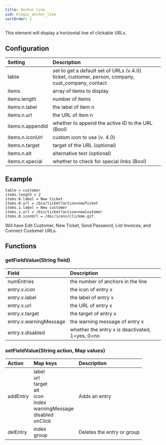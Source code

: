 ```yaml
---
title: Anchor line
uid: blogic_anchor_line
sortOrder: 1
---
```


This element will display a horizontal line of clickable URLs.

## Configuration

| Setting           | Description                  |
|:------------------|:-----------------------------|
| table             | set to get a default set of URLs (v.4.0)<br/>ticket, customer, person, company, cust_company, contact             |
| items             | array of items to display    |
| items.length      | number of items              |
| items.n.label     | the label of item n          |
| items.n.url       | the URL of item n            |
| items.n.appendId  | whether to append the active ID to the URL (Bool) |
| items.n.iconUrl   | custom icon to use (v. 4.0)  |
| items.n.target    | target of the URL (optional) |
| items.n.alt       | alternative text (optional)  |
| items.n.special   | whether to check for special links (Bool) |

## Example

```crmscript
table = customer
items.length = 2
items.0.label = New ticket
items.0.url = /bin/ticket?action=newTicket
items.1.label = New customer
items.1.url = /bin/ticket?action=newCustomer
items.0.iconUrl = /doc/icons/clickme.gif
```

Will have Edit Customer, New Ticket, Send Password, List Invoices, and Connect Customer URLs.

## Functions

### getFieldValue(String field)

| Field             | Description                         |
|:------------------|:------------------------------------|
| numEntries        | the number of anchors in the line   |
| entry.x.icon      | the icon of entry x                 |
| entry.x.label     | the label of entry x                |
| entry.x.url       | the URL of entry x                  |
| entry.x.target    | the target of entry x               |
| entry.x.warningMessage | the warning message of entry x |
| entry.x.disabled  | whether the entry x is deactivated, 1=yes, 0=no |

### setFieldValue(String action, Map values)

| Action   | Map keys               | Description                         |
|:---------|:-----------------------|:------------------------------------|
| addEntry | label<br/>url<br/>target<br/>alt<br/>icon<br/>index<br/>warningMessage<br/>disabled<br/>onClick | Adds an entry |
| delEntry | index<br/>group | Deletes the entry or group |
